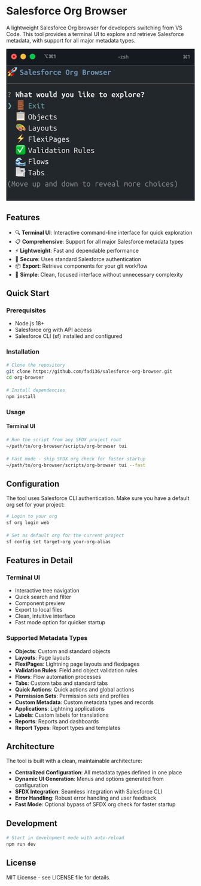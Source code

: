 # Salesforce Org Browser

A lightweight Salesforce Org browser for developers switching from VS Code. This tool provides a terminal UI to explore and retrieve Salesforce metadata, with support for all major metadata types.

![Salesforce Org Browser TUI](assets/tui-main-menu.png)

## Features

- 🔍 **Terminal UI**: Interactive command-line interface for quick exploration
- 📋 **Comprehensive**: Support for all major Salesforce metadata types
- ⚡ **Lightweight**: Fast and dependable performance
- 🔐 **Secure**: Uses standard Salesforce authentication
- 📦 **Export**: Retrieve components for your git workflow
- 🎯 **Simple**: Clean, focused interface without unnecessary complexity

## Quick Start

### Prerequisites

- Node.js 18+ 
- Salesforce org with API access
- Salesforce CLI (sf) installed and configured

### Installation

```bash
# Clone the repository
git clone https://github.com/fad136/salesforce-org-browser.git
cd org-browser

# Install dependencies
npm install
```

### Usage

#### Terminal UI
```bash
# Run the script from any SFDX project root
~/path/to/org-browser/scripts/org-browser tui

# Fast mode - skip SFDX org check for faster startup
~/path/to/org-browser/scripts/org-browser tui --fast
```

## Configuration

The tool uses Salesforce CLI authentication. Make sure you have a default org set for your project:

```bash
# Login to your org
sf org login web

# Set as default org for the current project
sf config set target-org your-org-alias
```

## Features in Detail

### Terminal UI
- Interactive tree navigation
- Quick search and filter
- Component preview
- Export to local files
- Clean, intuitive interface
- Fast mode option for quicker startup

### Supported Metadata Types
- **Objects**: Custom and standard objects
- **Layouts**: Page layouts
- **FlexiPages**: Lightning page layouts and flexipages
- **Validation Rules**: Field and object validation rules
- **Flows**: Flow automation processes
- **Tabs**: Custom tabs and standard tabs
- **Quick Actions**: Quick actions and global actions
- **Permission Sets**: Permission sets and profiles
- **Custom Metadata**: Custom metadata types and records
- **Applications**: Lightning applications
- **Labels**: Custom labels for translations
- **Reports**: Reports and dashboards
- **Report Types**: Report types and templates

## Architecture

The tool is built with a clean, maintainable architecture:

- **Centralized Configuration**: All metadata types defined in one place
- **Dynamic UI Generation**: Menus and options generated from configuration
- **SFDX Integration**: Seamless integration with Salesforce CLI
- **Error Handling**: Robust error handling and user feedback
- **Fast Mode**: Optional bypass of SFDX org check for faster startup

## Development

```bash
# Start in development mode with auto-reload
npm run dev
```

## License

MIT License - see LICENSE file for details.
